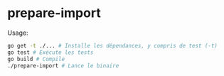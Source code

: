 # prepare-import

Usage: 
```sh
go get -t ./... # Installe les dépendances, y compris de test (-t)
go test # Exécute les tests
go build # Compile 
./prepare-import # Lance le binaire
```
